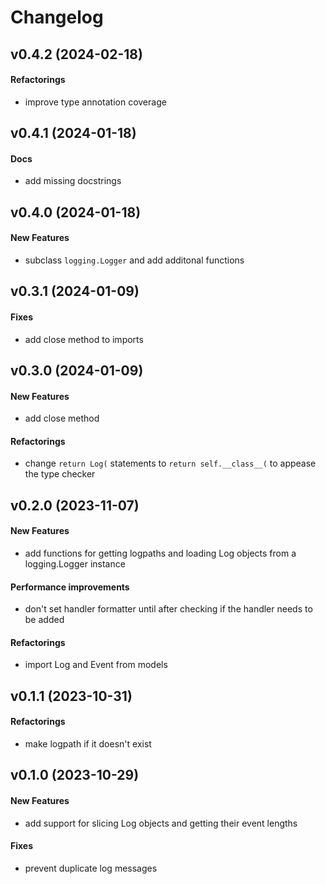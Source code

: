 # Changelog

## v0.4.2 (2024-02-18)

#### Refactorings

* improve type annotation coverage


## v0.4.1 (2024-01-18)

#### Docs

* add missing docstrings


## v0.4.0 (2024-01-18)

#### New Features

* subclass `logging.Logger` and add additonal functions


## v0.3.1 (2024-01-09)

#### Fixes

* add close method to imports


## v0.3.0 (2024-01-09)

#### New Features

* add close method
#### Refactorings

* change `return Log(` statements to `return self.__class__(` to appease the type checker


## v0.2.0 (2023-11-07)

#### New Features

* add functions for getting logpaths and loading Log objects from a logging.Logger instance
#### Performance improvements

* don't set handler formatter until after checking if the handler needs to be added
#### Refactorings

* import Log and Event from models

## v0.1.1 (2023-10-31)

#### Refactorings

* make logpath if it doesn't exist

## v0.1.0 (2023-10-29)

#### New Features

* add support for slicing Log objects and getting their event lengths
#### Fixes

* prevent duplicate log messages


